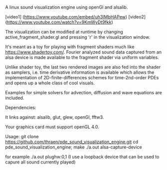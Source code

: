 A linux sound visualization engine using openGl and alsalib. 

[video1] (https://www.youtube.com/embed/uh3lMbHAPew)
[video2] (https://www.youtube.com/watch?v=9KmWyDt9fkk)

The visualization can be modified at runtime by changing 
active_fragment_shader.gl and pressing 'r' in the visualization window.

It's meant as a toy for playing with fragment shaders much like 
https://www.shadertoy.com/. Fourier analyzed sound data captured from an alsa 
device is made available to the fragment shader via uniform variables. 

Unlike shader toy, the last two rendered images are also fed into the shader 
as samplers, i.e. time derivative information is available which allows 
the implementation of 2D-finite-differences schemes for time-2nd-order PDEs
and opens up a whole class of cool visuals.

Examples for simple solvers for advection, diffusion and wave equations are
included. 

Dependencies:

It links against: alsalib, glut, glew, openGl, fftw3. 

Your graphics card must support openGL 4.0.

Usage:
git clone https://github.com/thraen/pde_sound_visualization_engine.git
cd pde_sound_visualization_engine; make
./a.out alsa-capture-device

for example ./a.out plughw:0,1
(I use a loopback device that can be used to capure all sound currently played)
